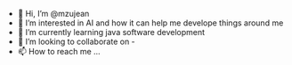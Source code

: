 - 👋 Hi, I’m @mzujean
- 👀 I’m interested in AI and how it can help me develope things around me
- 🌱 I’m currently learning java software development
- 💞️ I’m looking to collaborate on -
- 📫 How to reach me ...

<!---
mzujean/mzujean is a ✨ special ✨ repository because its `README.md` (this file) appears on your GitHub profile.
You can click the Preview link to take a look at your changes.
--->
